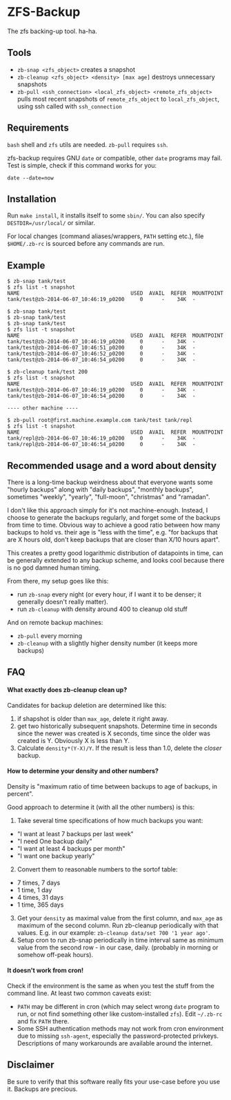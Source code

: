 
# ZFS-Backup

The zfs backing-up tool. ha-ha.

## Tools

- `zb-snap <zfs_object>` creates a snapshot
- `zb-cleanup <zfs_object> <density> [max age]` destroys unnecessary
  snapshots
- `zb-pull <ssh_connection> <local_zfs_object> <remote_zfs_object>` pulls most
  recent snapshots of `remote_zfs_object` to `local_zfs_object`, using ssh
  called with `ssh_connection`

## Requirements

`bash` shell and `zfs` utils are needed. `zb-pull` requires `ssh`.

zfs-backup requires GNU `date` or compatible, other `date` programs may fail.
Test is simple, check if this command works for you:

	date --date=now

## Installation

Run `make install`, it installs itself to some `sbin/`. You can also specify
`DESTDIR=/usr/local/` or similar.

For local changes (command aliases/wrappers, `PATH` setting etc.), file
`$HOME/.zb-rc` is sourced before any commands are run.

## Example

	$ zb-snap tank/test
	$ zfs list -t snapshot
	NAME                                    USED  AVAIL  REFER  MOUNTPOINT
	tank/test@zb-2014-06-07_10:46:19_p0200     0      -    34K  -

	$ zb-snap tank/test
	$ zb-snap tank/test
	$ zb-snap tank/test
	$ zfs list -t snapshot
	NAME                                    USED  AVAIL  REFER  MOUNTPOINT
	tank/test@zb-2014-06-07_10:46:19_p0200     0      -    34K  -
	tank/test@zb-2014-06-07_10:46:51_p0200     0      -    34K  -
	tank/test@zb-2014-06-07_10:46:52_p0200     0      -    34K  -
	tank/test@zb-2014-06-07_10:46:54_p0200     0      -    34K  -

	$ zb-cleanup tank/test 200
	$ zfs list -t snapshot
	NAME                                    USED  AVAIL  REFER  MOUNTPOINT
	tank/test@zb-2014-06-07_10:46:19_p0200     0      -    34K  -
	tank/test@zb-2014-06-07_10:46:54_p0200     0      -    34K  -

	---- other machine ----

	$ zb-pull root@first.machine.example.com tank/test tank/repl
	$ zfs list -t snapshot
	NAME                                    USED  AVAIL  REFER  MOUNTPOINT
	tank/repl@zb-2014-06-07_10:46:19_p0200     0      -    34K  -
	tank/repl@zb-2014-06-07_10:46:54_p0200     0      -    34K  -


## Recommended usage and a word about density

There is a long-time backup weirdness about that everyone wants some "hourly
backups" along with "daily backups", "monthly backups", sometimes "weekly",
"yearly", "full-moon", "christmas" and "ramadan".

I don't like this approach simply for it's not machine-enough. Instead, I
choose to generate the backups regularly, and forget some of the backups from
time to time. Obvious way to achieve a good ratio between how many backups to
hold vs. their age is "less with the time", e.g. "for backups that are X hours
old, don't keep backups that are closer than X/10 hours apart".

This creates a pretty good logarithmic distribution of datapoints in time, can
be generally extended to any backup scheme, and looks cool because there is no
god damned human timing.

From there, my setup goes like this:

- run `zb-snap` every night (or every hour, if I want it to be denser; it
  generally doesn't really matter).
- run `zb-cleanup` with density around 400 to cleanup old stuff

And on remote backup machines:

- `zb-pull` every morning
- `zb-cleanup` with a slightly higher density number (it keeps more backups)

## FAQ
#### What exactly does zb-cleanup clean up?

Candidates for backup deletion are determined like this:

1. if shapshot is older than `max_age`, delete it right away.
2. get two historically subsequent snapshots. Determine time in seconds since
   the newer was created is X seconds, time since the older was created is Y.
   Obviously X is less than Y.
3. Calculate `density*(Y-X)/Y`. If the result is less than 1.0, delete the
   _closer_ backup.

#### How to determine your density and other numbers?

Density is "maximum ratio of time between backups to age of backups, in
percent".

Good approach to determine it (with all the other numbers) is this:

1. Take several time specifications of how much backups you want:
  - "I want at least 7 backups per last week"
  - "I need One backup daily"
  - "I want at least 4 backups per month"
  - "I want one backup yearly"
2. Convert them to reasonable numbers to the sortof table:
  - 7 times, 7 days
  - 1 time, 1 day
  - 4 times, 31 days
  - 1 time, 365 days
3. Get your `density` as maximal value from the first column, and `max_age` as
   maximum of the second column. Run zb-cleanup periodically with that values.
   E.g. in our example: `zb-cleanup data/set 700 '1 year ago'`.
4. Setup cron to run zb-snap periodically in time interval same as minimum
   value from the second row - in our case, daily. (probably in morning or
   somehow off-peak hours).

#### It doesn't work from cron!

Check if the environment is the same as when you test the stuff from the command line. At least two common caveats exist:

- `PATH` may be different in cron (which may select wrong `date` program to
  run, or not find something other like custom-installed `zfs`). Edit
  `~/.zb-rc` and fix `PATH` there.
- Some SSH authentication methods may not work from cron environment due to
  missing `ssh-agent`, especially the password-protected privkeys. Descriptions
  of many workarounds are available around the internet.

## Disclaimer

Be sure to verify that this software really fits your use-case before you use
it. Backups are precious.
